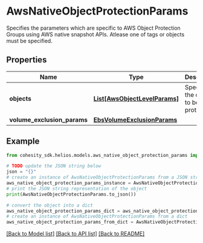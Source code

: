 # AwsNativeObjectProtectionParams

Specifies the parameters which are specific to AWS Object Protection Groups using AWS native snapshot APIs. Atlease one of tags or objects must be specified.

## Properties

Name | Type | Description | Notes
------------ | ------------- | ------------- | -------------
**objects** | [**List[AwsObjectLevelParams]**](AwsObjectLevelParams.md) | Specifies the objects to be protected. | [optional] 
**volume_exclusion_params** | [**EbsVolumeExclusionParams**](EbsVolumeExclusionParams.md) |  | [optional] 

## Example

```python
from cohesity_sdk.helios.models.aws_native_object_protection_params import AwsNativeObjectProtectionParams

# TODO update the JSON string below
json = "{}"
# create an instance of AwsNativeObjectProtectionParams from a JSON string
aws_native_object_protection_params_instance = AwsNativeObjectProtectionParams.from_json(json)
# print the JSON string representation of the object
print(AwsNativeObjectProtectionParams.to_json())

# convert the object into a dict
aws_native_object_protection_params_dict = aws_native_object_protection_params_instance.to_dict()
# create an instance of AwsNativeObjectProtectionParams from a dict
aws_native_object_protection_params_from_dict = AwsNativeObjectProtectionParams.from_dict(aws_native_object_protection_params_dict)
```
[[Back to Model list]](../README.md#documentation-for-models) [[Back to API list]](../README.md#documentation-for-api-endpoints) [[Back to README]](../README.md)


